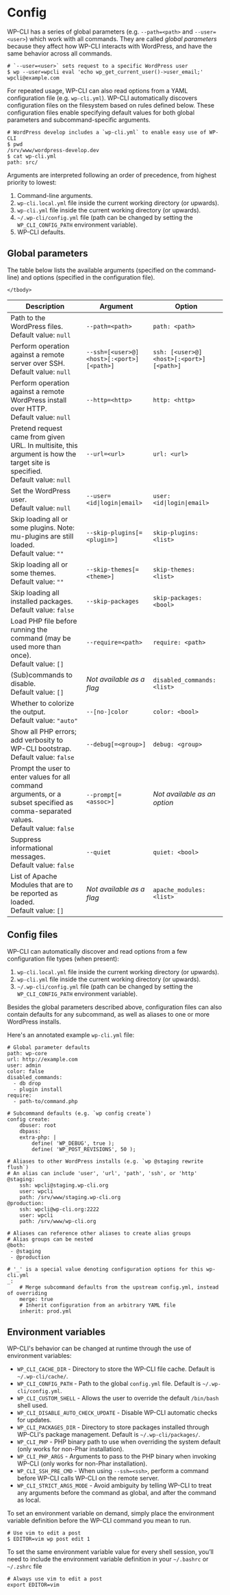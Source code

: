 # Config

WP-CLI has a series of global parameters (e.g. `--path=<path>` and `--user=<user>`) which work with all commands. They are called *global parameters* because they affect how WP-CLI interacts with WordPress, and have the same behavior across all commands.

```
# `--user=<user>` sets request to a specific WordPress user
$ wp --user=wpcli eval 'echo wp_get_current_user()->user_email;'
wpcli@example.com
```

For repeated usage, WP-CLI can also read options from a YAML configuration file (e.g. `wp-cli.yml`). WP-CLI automatically discovers configuration files on the filesystem based on rules defined below. These configuration files enable specifying default values for both global parameters and subcommand-specific arguments.

```
# WordPress develop includes a `wp-cli.yml` to enable easy use of WP-CLI
$ pwd
/srv/www/wordpress-develop.dev
$ cat wp-cli.yml
path: src/
```

Arguments are interpreted following an order of precedence, from highest priority to lowest:

1. Command-line arguments.
1. `wp-cli.local.yml` file inside the current working directory (or upwards).
1. `wp-cli.yml` file inside the current working directory (or upwards).
1. `~/.wp-cli/config.yml` file (path can be changed by setting the `WP_CLI_CONFIG_PATH` environment variable).
1. WP-CLI defaults.

## Global parameters

The table below lists the available <span class="argument">arguments</span> (specified on the command-line) and <span class="option">options</span> (specified in the configuration file).

<table>
	<thead>
	<tr>
		<th>Description</th>
		<th><span class="argument">Argument</span></th>
		<th><span class="option">Option</span></th>
	</tr>
	</thead>
	<tbody>
		<tr>
		<td>
			Path to the WordPress files.
			<br />
			Default value: <code>null</code>
		</td>
		<td>
			<code class="flag">--path=&lt;path&gt;</code>
		</td>
		<td>
			<code class="option">path: &lt;path&gt;</code>
		</td>
	</tr>
	<tr>
		<td>
			Perform operation against a remote server over SSH.
			<br />
			Default value: <code>null</code>
		</td>
		<td>
			<code class="flag">--ssh=[&lt;user&gt;@]&lt;host&gt;[:&lt;port&gt;][&lt;path&gt;]</code>
		</td>
		<td>
			<code class="option">ssh: [&lt;user&gt;@]&lt;host&gt;[:&lt;port&gt;][&lt;path&gt;]</code>
		</td>
	</tr>
	<tr>
		<td>
			Perform operation against a remote WordPress install over HTTP.
			<br />
			Default value: <code>null</code>
		</td>
		<td>
			<code class="flag">--http=&lt;http&gt;</code>
		</td>
		<td>
			<code class="option">http: &lt;http&gt;</code>
		</td>
	</tr>
	<tr>
		<td>
			Pretend request came from given URL. In multisite, this argument is how the target site is specified.
			<br />
			Default value: <code>null</code>
		</td>
		<td>
			<code class="flag">--url=&lt;url&gt;</code>
		</td>
		<td>
			<code class="option">url: &lt;url&gt;</code>
		</td>
	</tr>
	<tr>
		<td>
			Set the WordPress user.
			<br />
			Default value: <code>null</code>
		</td>
		<td>
			<code class="flag">--user=&lt;id|login|email&gt;</code>
		</td>
		<td>
			<code class="option">user: &lt;id|login|email&gt;</code>
		</td>
	</tr>
	<tr>
		<td>
			Skip loading all or some plugins. Note: mu-plugins are still loaded.
			<br />
			Default value: <code>&quot;&quot;</code>
		</td>
		<td>
			<code class="flag">--skip-plugins[=&lt;plugin&gt;]</code>
		</td>
		<td>
			<code class="option">skip-plugins: &lt;list&gt;</code>
		</td>
	</tr>
	<tr>
		<td>
			Skip loading all or some themes.
			<br />
			Default value: <code>&quot;&quot;</code>
		</td>
		<td>
			<code class="flag">--skip-themes[=&lt;theme&gt;]</code>
		</td>
		<td>
			<code class="option">skip-themes: &lt;list&gt;</code>
		</td>
	</tr>
	<tr>
		<td>
			Skip loading all installed packages.
			<br />
			Default value: <code>false</code>
		</td>
		<td>
			<code class="flag">--skip-packages</code>
		</td>
		<td>
			<code class="option">skip-packages: &lt;bool&gt;</code>
		</td>
	</tr>
	<tr>
		<td>
			Load PHP file before running the command (may be used more than once).
			<br />
			Default value: <code>[]</code>
		</td>
		<td>
			<code class="flag">--require=&lt;path&gt;</code>
		</td>
		<td>
			<code class="option">require: &lt;path&gt;</code>
		</td>
	</tr>
	<tr>
		<td>
			(Sub)commands to disable.
			<br />
			Default value: <code>[]</code>
		</td>
		<td>
			<em>Not available as a flag</em>
		</td>
		<td>
			<code class="option">disabled_commands: &lt;list&gt;</code>
		</td>
	</tr>
	<tr>
		<td>
			Whether to colorize the output.
			<br />
			Default value: <code>&quot;auto&quot;</code>
		</td>
		<td>
			<code class="flag">--[no-]color</code>
		</td>
		<td>
			<code class="option">color: &lt;bool&gt;</code>
		</td>
	</tr>
	<tr>
		<td>
			Show all PHP errors; add verbosity to WP-CLI bootstrap.
			<br />
			Default value: <code>false</code>
		</td>
		<td>
			<code class="flag">--debug[=&lt;group&gt;]</code>
		</td>
		<td>
			<code class="option">debug: &lt;group&gt;</code>
		</td>
	</tr>
	<tr>
		<td>
			Prompt the user to enter values for all command arguments, or a subset specified as comma-separated values.
			<br />
			Default value: <code>false</code>
		</td>
		<td>
			<code class="flag">--prompt[=&lt;assoc&gt;]</code>
		</td>
		<td>
			<em>Not available as an option</em>
		</td>
	</tr>
	<tr>
		<td>
			Suppress informational messages.
			<br />
			Default value: <code>false</code>
		</td>
		<td>
			<code class="flag">--quiet</code>
		</td>
		<td>
			<code class="option">quiet: &lt;bool&gt;</code>
		</td>
	</tr>
	<tr>
		<td>
			List of Apache Modules that are to be reported as loaded.
			<br />
			Default value: <code>[]</code>
		</td>
		<td>
			<em>Not available as a flag</em>
		</td>
		<td>
			<code class="option">apache_modules: &lt;list&gt;</code>
		</td>
	</tr>

	</tbody>
</table>

## Config files

WP-CLI can automatically discover and read options from a few configuration file types (when present):

1. `wp-cli.local.yml` file inside the current working directory (or upwards).
1. `wp-cli.yml` file inside the current working directory (or upwards).
1. `~/.wp-cli/config.yml` file (path can be changed by setting the `WP_CLI_CONFIG_PATH` environment variable).

Besides the global parameters described above, configuration files can also contain defaults for any subcommand, as well as aliases to one or more WordPress installs.

Here's an annotated example `wp-cli.yml` file:

	# Global parameter defaults
	path: wp-core
	url: http://example.com
	user: admin
	color: false
	disabled_commands:
	  - db drop
	  - plugin install
	require:
	  - path-to/command.php

	# Subcommand defaults (e.g. `wp config create`)
	config create:
		dbuser: root
		dbpass: 
		extra-php: |
			define( 'WP_DEBUG', true );
			define( 'WP_POST_REVISIONS', 50 );

	# Aliases to other WordPress installs (e.g. `wp @staging rewrite flush`)
	# An alias can include 'user', 'url', 'path', 'ssh', or 'http'
	@staging:
		ssh: wpcli@staging.wp-cli.org
		user: wpcli
		path: /srv/www/staging.wp-cli.org
	@production:
		ssh: wpcli@wp-cli.org:2222
		user: wpcli
		path: /srv/www/wp-cli.org

	# Aliases can reference other aliases to create alias groups
	# Alias groups can be nested
	@both:
	 - @staging
	 - @production

	# '_' is a special value denoting configuration options for this wp-cli.yml
	_:
		# Merge subcommand defaults from the upstream config.yml, instead of overriding
		merge: true
		# Inherit configuration from an arbitrary YAML file
		inherit: prod.yml

## Environment variables

WP-CLI's behavior can be changed at runtime through the use of environment variables:

* `WP_CLI_CACHE_DIR` - Directory to store the WP-CLI file cache. Default is `~/.wp-cli/cache/`.
* `WP_CLI_CONFIG_PATH` - Path to the global `config.yml` file. Default is `~/.wp-cli/config.yml`.
* `WP_CLI_CUSTOM_SHELL` - Allows the user to override the default `/bin/bash` shell used.
* `WP_CLI_DISABLE_AUTO_CHECK_UPDATE` - Disable WP-CLI automatic checks for updates.
* `WP_CLI_PACKAGES_DIR` - Directory to store packages installed through WP-CLI's package management. Default is `~/.wp-cli/packages/`.
* `WP_CLI_PHP` - PHP binary path to use when overriding the system default (only works for non-Phar installation).
* `WP_CLI_PHP_ARGS` - Arguments to pass to the PHP binary when invoking WP-CLI (only works for non-Phar installation).
* `WP_CLI_SSH_PRE_CMD` - When using `--ssh=<ssh>`, perform a command before WP-CLI calls WP-CLI on the remote server.
* `WP_CLI_STRICT_ARGS_MODE` - Avoid ambiguity by telling WP-CLI to treat any arguments before the command as global, and after the command as local.

To set an environment variable on demand, simply place the environment variable definition before the WP-CLI command you mean to run.

    # Use vim to edit a post
    $ EDITOR=vim wp post edit 1

To set the same environment variable value for every shell session, you’ll need to include the environment variable definition in your `~/.bashrc` or `~/.zshrc` file

    # Always use vim to edit a post
    export EDITOR=vim
